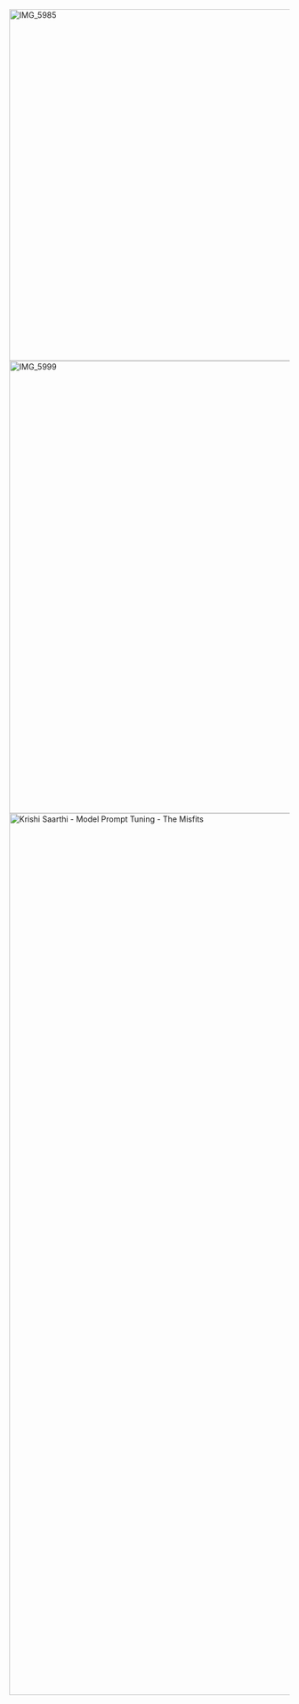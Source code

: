 <img width="2078" height="632" alt="IMG_5985" src="https://github.com/user-attachments/assets/8e3eb5de-17d2-4259-94e1-75aff568cb50" />
<img width="1794" height="813" alt="IMG_5999" src="https://github.com/user-attachments/assets/e950e665-a89b-49b9-b7ad-ed868df4ff31" />
<img width="3774" height="1585" alt="Krishi Saarthi - Model Prompt Tuning - The Misfits" src="https://github.com/user-attachments/assets/38fde04b-1e64-436a-addd-517a4616817d" />
